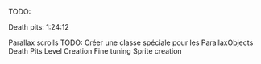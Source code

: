 TODO: 

Death pits: 1:24:12


Parallax scrolls TODO: Créer une classe spéciale pour les ParallaxObjects
Death Pits
Level Creation
Fine tuning
Sprite creation
